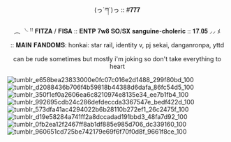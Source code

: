 
ㅤ
<p align="center">
(っ´ཀ`)っ :: #𝟕𝟕𝟕

<p align="center">
︵ ╰ ꜝꜝ 𝐅𝐈𝐓𝐙𝐀 / 𝐅𝐈𝐒𝐀 :: 𝐄𝐍𝐓𝐏 𝟕𝐰𝟖 𝐒𝐎/𝐒𝐗 𝐬𝐚𝐧𝐠𝐮𝐢𝐧𝐞-𝐜𝐡𝐨𝐥𝐞𝐫𝐢𝐜 :: 𝟏𝟕.𝟎𝟓 ⸝⸝ ﾒ


</p>

<p align="center">
:: 𝐌𝐀𝐈𝐍 𝐅𝐀𝐍𝐃𝐎𝐌𝐒: honkai: star rail, identity v, pj sekai, danganronpa, yttd

<p align="center">
can be rude sometimes but mostly i'm joking so don't take everything to heart 


![tumblr_e658bea23833000e0fc07c016e2d1488_299f80bd_100](https://github.com/user-attachments/assets/0540617c-20e0-4a5c-83b6-c6ac3ab26652)
![tumblr_d2088436b706f4b59818b44388d6dafa_86fc54d5_100](https://github.com/user-attachments/assets/3184f0e3-3038-424b-9b55-cb324341eed7)
![tumblr_350f1ef0a2606ea6c8210974e8135e34_ee7b1fb4_100](https://github.com/user-attachments/assets/5661eb9d-0b52-4e6d-bd7a-c65f9307977a)
![tumblr_992695cdb24c286defdeccda3367547e_bedf422d_100](https://github.com/user-attachments/assets/aafedc19-bc53-4614-9abf-ead2f66a9f2b)
![tumblr_573dfa41ac4294022b6b28110b272ef1_26c2475f_100](https://github.com/user-attachments/assets/a3336b2b-296c-48bb-8f65-5647206dd2f7)
![tumblr_d19e58284a741ff2a8dccadad191bbd3_48fa7d92_100](https://github.com/user-attachments/assets/0d78e12c-f265-4151-ac79-873b38ed9fd8)
![tumblr_0fb2ea12f2467ff8ab1df885e985d706_dc339160_100](https://github.com/user-attachments/assets/98695d69-55a4-4364-b2ca-23687f50edc2)
![tumblr_960651cd725be742179e69f6f70f0d8f_9661f8ce_100](https://github.com/user-attachments/assets/da334b74-e940-4213-9c9c-9a8365a7635e)

